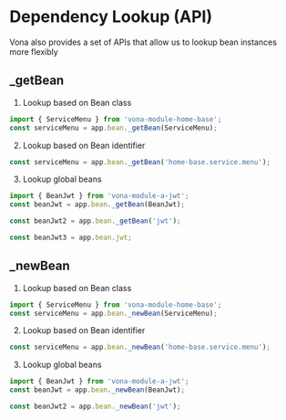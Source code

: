 # Dependency Lookup (API)

Vona also provides a set of APIs that allow us to lookup bean instances more flexibly

## _getBean

1. Lookup based on Bean class

``` typescript
import { ServiceMenu } from 'vona-module-home-base';
const serviceMenu = app.bean._getBean(ServiceMenu);
```

2. Lookup based on Bean identifier

``` typescript
const serviceMenu = app.bean._getBean('home-base.service.menu');
```

3. Lookup global beans

``` typescript
import { BeanJwt } from 'vona-module-a-jwt';
const beanJwt = app.bean._getBean(BeanJwt);

const beanJwt2 = app.bean._getBean('jwt');

const beanJwt3 = app.bean.jwt;
```

## _newBean

1. Lookup based on Bean class

``` typescript
import { ServiceMenu } from 'vona-module-home-base';
const serviceMenu = app.bean._newBean(ServiceMenu);
```

2. Lookup based on Bean identifier

``` typescript
const serviceMenu = app.bean._newBean('home-base.service.menu');
```

3. Lookup global beans

``` typescript
import { BeanJwt } from 'vona-module-a-jwt';
const beanJwt = app.bean._newBean(BeanJwt);

const beanJwt2 = app.bean._newBean('jwt');
```